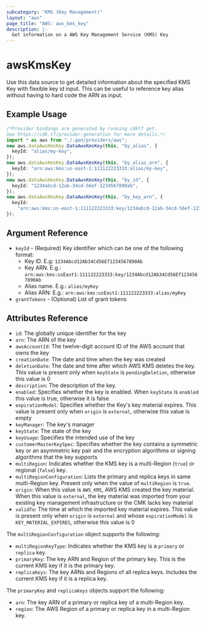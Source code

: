 ```yaml
---
subcategory: "KMS (Key Management)"
layout: "aws"
page_title: "AWS: aws_kms_key"
description: |-
  Get information on a AWS Key Management Service (KMS) Key
---
```


# awsKmsKey

Use this data source to get detailed information about
the specified KMS Key with flexible key id input.
This can be useful to reference key alias
without having to hard code the ARN as input.

## Example Usage

```typescript
/*Provider bindings are generated by running cdktf get.
See https://cdk.tf/provider-generation for more details.*/
import * as aws from "./.gen/providers/aws";
new aws.dataAwsKmsKey.DataAwsKmsKey(this, "by_alias", {
  keyId: "alias/my-key",
});
new aws.dataAwsKmsKey.DataAwsKmsKey(this, "by_alias_arn", {
  keyId: "arn:aws:kms:us-east-1:111122223333:alias/my-key",
});
new aws.dataAwsKmsKey.DataAwsKmsKey(this, "by_id", {
  keyId: "1234abcd-12ab-34cd-56ef-1234567890ab",
});
new aws.dataAwsKmsKey.DataAwsKmsKey(this, "by_key_arn", {
  keyId:
    "arn:aws:kms:us-east-1:111122223333:key/1234abcd-12ab-34cd-56ef-1234567890ab",
});

```

## Argument Reference

* `keyId` - (Required) Key identifier which can be one of the following format:
  * Key ID. E.g: `1234Abcd12Ab34Cd56Ef1234567890Ab`
  * Key ARN. E.g.: `arn:aws:kms:usEast1:111122223333:key/1234Abcd12Ab34Cd56Ef1234567890Ab`
  * Alias name. E.g.: `alias/myKey`
  * Alias ARN: E.g.: `arn:aws:kms:usEast1:111122223333:alias/myKey`
* `grantTokens` - (Optional) List of grant tokens

## Attributes Reference

* `id`: The globally unique identifier for the key
* `arn`: The ARN of the key
* `awsAccountId`: The twelve-digit account ID of the AWS account that owns the key
* `creationDate`: The date and time when the key was created
* `deletionDate`: The date and time after which AWS KMS deletes the key. This value is present only when `keyState` is `pendingDeletion`, otherwise this value is 0
* `description`: The description of the key.
* `enabled`: Specifies whether the key is enabled. When `keyState` is `enabled` this value is true, otherwise it is false
* `expirationModel`: Specifies whether the Key's key material expires. This value is present only when `origin` is `external`, otherwise this value is empty
* `keyManager`: The key's manager
* `keyState`: The state of the key
* `keyUsage`: Specifies the intended use of the key
* `customerMasterKeySpec`: Specifies whether the key contains a symmetric key or an asymmetric key pair and the encryption algorithms or signing algorithms that the key supports
* `multiRegion`: Indicates whether the KMS key is a multi-Region (`true`) or regional (`false`) key.
* `multiRegionConfiguration`: Lists the primary and replica keys in same multi-Region key. Present only when the value of `multiRegion` is `true`.
* `origin`: When this value is `AWS_KMS`, AWS KMS created the key material. When this value is `external`, the key material was imported from your existing key management infrastructure or the CMK lacks key material
* `validTo`: The time at which the imported key material expires. This value is present only when `origin` is `external` and whose `expirationModel` is `KEY_MATERIAL_EXPIRES`, otherwise this value is 0

The `multiRegionConfiguration` object supports the following:

* `multiRegionKeyType`: Indicates whether the KMS key is a `primary` or `replica` key.
* `primaryKey`: The key ARN and Region of the primary key. This is the current KMS key if it is the primary key.
* `replicaKeys`: The key ARNs and Regions of all replica keys. Includes the current KMS key if it is a replica key.

The `primaryKey` and `replicaKeys` objects support the following:

* `arn`: The key ARN of a primary or replica key of a multi-Region key.
* `region`: The AWS Region of a primary or replica key in a multi-Region key.
